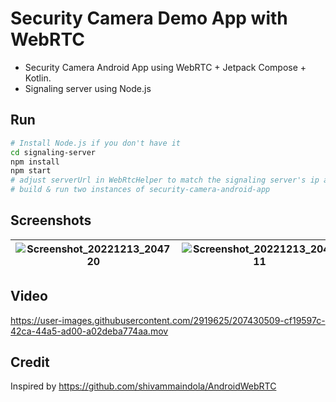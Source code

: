 # Security Camera Demo App with WebRTC

- Security Camera Android App using WebRTC + Jetpack Compose + Kotlin.
- Signaling server using Node.js

## Run
```bash
# Install Node.js if you don't have it
cd signaling-server
npm install
npm start
# adjust serverUrl in WebRtcHelper to match the signaling server's ip address
# build & run two instances of security-camera-android-app
```

## Screenshots

| ![Screenshot_20221213_204720](https://user-images.githubusercontent.com/2919625/207430577-bc34a66d-7e7c-4b68-be0d-66d75a818a3f.png) | ![Screenshot_20221213_204611](https://user-images.githubusercontent.com/2919625/207430584-7228ff13-348d-4016-8919-ccba4537ec8d.png) | ![Screenshot_20221213_204551](https://user-images.githubusercontent.com/2919625/207430607-5fdd0b10-84a9-4a23-9175-ccf0402ea01c.png) |
|------|-----|-----|


## Video

https://user-images.githubusercontent.com/2919625/207430509-cf19597c-42ca-44a5-ad00-a02deba774aa.mov


## Credit

Inspired by https://github.com/shivammaindola/AndroidWebRTC


